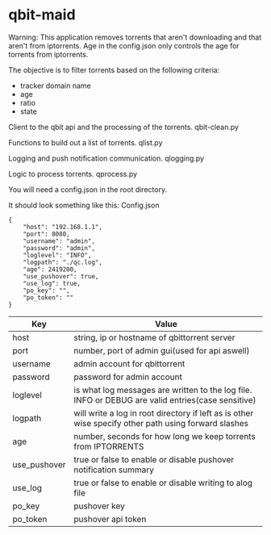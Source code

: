 # qbit-maid

Warning: This application removes torrents that aren't downloading and that aren't from iptorrents. Age in the config.json only controls the age for torrents from iptorrents.

The objective is to filter torrents based on the following criteria:
- tracker domain name
- age
- ratio
- state

Client to the qbit api and the processing of the torrents.
qbit-clean.py

Functions to build out a list of torrents.
qlist.py

Logging and push notification communication.
qlogging.py

Logic to process torrents.
qprocess.py

You will need a config.json in the root directory.

It should look something like this:
Config.json
```
{
    "host": "192.168.1.1",
    "port": 8080,
    "username": "admin",
    "password": "admin",
    "loglevel": "INFO",
    "logpath": "./qc.log",
    "age": 2419200,
    "use_pushover": true,
    "use_log": true,
    "po_key": "",
    "po_token": ""
}
```
| Key | Value |
| --- | --- |
| host | string, ip or hostname of qbittorrent server |
| port | number, port of admin gui(used for api aswell) |
| username | admin account for qbittorrent |
| password | password for admin account |
| loglevel | is what log messages are written to the log file. INFO or DEBUG are valid entries(case sensitive) |
| logpath | will write a log in root directory if left as is other wise specify other path using forward slashes |
| age | number, seconds for how long we keep torrents from IPTORRENTS |
| use_pushover | true or false to enable or disable pushover notification summary |
| use_log | true or false to enable or disable writing to alog file |
| po_key | pushover key |
| po_token | pushover api token |